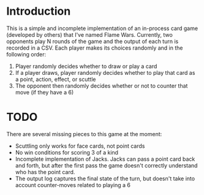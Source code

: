 # Introduction

This is a simple and incomplete implementation of an in-process card game (developed by others) that I've named Flame Wars. Currently, two opponents play N rounds of the game and the output of each turn is recorded in a CSV. Each player makes its choices randomly and in the following order:

1. Player randomly decides whether to draw or play a card
2. If a player draws, player randomly decides whether to play that card as a point, action, effect, or scuttle
3. The opponent then randomly decides whether or not to counter that move (if they have a 6)

# TODO

There are several missing pieces to this game at the moment:

* Scuttling only works for face cards, not point cards
* No win conditions for scoring 3 of a kind
* Incomplete implementation of Jacks. Jacks can pass a point card back and forth, but after the first pass the game doesn't correctly understand who has the point card.
* The output log captures the final state of the turn, but doesn't take into account counter-moves related to playing a 6